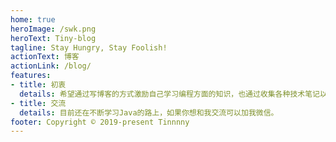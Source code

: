 ```yaml
---
home: true
heroImage: /swk.png
heroText: Tiny-blog
tagline: Stay Hungry, Stay Foolish!
actionText: 博客
actionLink: /blog/
features:
- title: 初衷
  details: 希望通过写博客的方式激励自己学习编程方面的知识，也通过收集各种技术笔记以帮助开发。
- title: 交流
  details: 目前还在不断学习Java的路上，如果你想和我交流可以加我微信。
footer: Copyright © 2019-present Tinnnny
---
```




